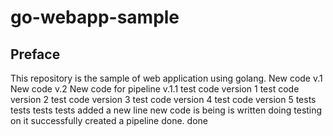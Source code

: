 # go-webapp-sample



## Preface
This repository is the sample of web application using golang.
New code v.1
New code v.2
New code for pipeline v.1.1
test code version 1
test code version 2
test code version 3
test code version 4
test code version 5
tests
tests
tests
tests
added a new line
new code is being is written
doing testing on it
successfully created a pipeline 
done.
done

